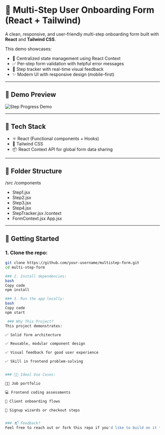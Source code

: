 # 🧩 Multi-Step User Onboarding Form (React + Tailwind)

A clean, responsive, and user-friendly multi-step onboarding form built with **React** and **Tailwind CSS**.

This demo showcases:
- 🔄 Centralized state management using React Context
- ✅ Per-step form validation with helpful error messages
- 🚦 Step tracker with real-time visual feedback
- ✨ Modern UI with responsive design (mobile-first)

---

## 📸 Demo Preview

![Step Progress Demo](https://i.imgur.com/DMnrGSV.png) <!-- optional: add a demo GIF or screenshots -->

---

## 🔧 Tech Stack

- ⚛️ React (Functional components + Hooks)
- 🎨 Tailwind CSS
- 📦 React Context API for global form data sharing

---

## 📁 Folder Structure
/src
/components
- Step1.jsx
- Step2.jsx
- Step3.jsx
- Step4.jsx
- StepTracker.jsx
/context
- FormContext.jsx
App.jsx


---

## 🚀 Getting Started

### 1. Clone the repo:

```bash
git clone https://github.com/your-username/multistep-form.git
cd multi-step-form

### 2. Install dependencies:
bash
Copy code
npm install

### 3. Run the app locally:
bash
Copy code
npm start

 ### Why This Project?
This project demonstrates:

✅ Solid form architecture

✅ Reusable, modular component design

✅ Visual feedback for good user experience

✅ Skill in frontend problem-solving


### 👨‍💻 Ideal Use Cases:

🧑‍💼 Job portfolio

💻 Frontend coding assessments

🧭 Client onboarding flows

🛒 Signup wizards or checkout steps


### 📬 Feedback?
Feel free to reach out or fork this repo if you'd like to build on it further!

